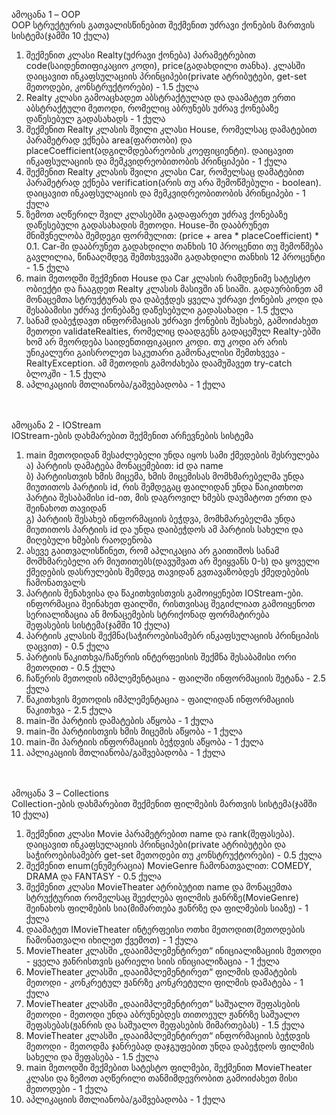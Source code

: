 ამოცანა 1 – OOP<br />
OOP სტრუქტურის გათვალისწინებით შექმენით უძრავი ქონების მართვის სისტემა(ჯამში 10 ქულა)<br />
1.	შექმენით კლასი Realty(უძრავი ქონება) პარამეტრებით code(საიდენთიფიკაციო კოდი), price(გადახდილი თანხა). კლასში დაიცავით ინკაფსულაციის პრინციპები(private ატრიბუტები, get-set მეთოდები, კონსტრუქტორები) - 1.5 ქულა<br />
2.	Realty კლასი გამოაცხადეთ აბსტრაქტულად და დაამატეთ ერთი აბსტრაქტული მეთოდი, რომელიც აბრუნებს უძრავ ქონებაზე დაწესებულ გადასახადს - 1 ქულა<br />
3.	შექმენით Realty კლასის შვილი კლასი House, რომელსაც დამატებით პარამეტრად ექნება area(ფართობი) და placeCoefficient(ადგილმდებარეობის კოეფიციენტი). დაიცავით ინკაფსულაციის და მემკვიდრეობითობის პრინციპები - 1 ქულა<br />
4.	შექმენით Realty კლასის შვილი კლასი Car, რომელსაც დამატებით პარამეტრად ექნება verification(არის თუ არა შემოწმებული - boolean). დაიცავით ინკაფსულაციის და მემკვიდრეობითობის პრინციპები - 1 ქულა<br />
5.	ზემოთ აღწერილ შვილ კლასებში გადაფარეთ უძრავ ქონებაზე დაწესებული გადასახადის მეთოდი. House-ში დააბრუნეთ მნიშვნელობა შემდეგი ფორმულით: (price + area * placeCoefficient) * 0.1. Car-ში დააბრუნეთ გადახდილი თანხის 10 პროცენთი თუ შემოწმება გავლილია, წინააღმდეგ შემთხვევაში გადახდილი თანხის 12 პროცენტი - 1.5 ქულა<br />
6.	main მეთოდში შექმენით House და Car კლასის რამდენიმე სატესტო ობიექტი და ჩააგდეთ Realty კლასის მასივში ან სიაში. გადაურბინეთ ამ მონაცემთა სტრუქტურას და დაბეჭდეს ყველა უძრავი ქონების კოდი და შესაბამისი უძრავ ქონებაზე დაწესებული გადასახადი - 1.5 ქულა<br />
7.	სანამ დაბეჭდავთ ინფორმაციას უძრავი ქონების შესახებ, გამოიძახეთ მეთოდი validateRealties, რომელიც დაადგენს გადაცემულ Realty-ებში ხომ არ მეორდება საიდენთიფიკაციო კოდი. თუ კოდი არ არის უნიკალური გაისროლეთ საკუთარი გამონაკლისი შემთხვევა - RealtyException. ამ მეთოდის გამოძახება დაამუშავეთ try-catch ბლოკში - 1.5 ქულა<br />
8.	აპლიკაციის მთლიანობა/გაშვებადობა - 1 ქულა<br /><br /><br />


ამოცანა 2 - IOStream<br />
IOStream-ების დახმარებით შექმენით არჩევნების სისტემა <br />
1.	main მეთოდიდან შესაძლებელი უნდა იყოს სამი ქმედების შესრულება<br />
ა) პარტიის დამატება მონაცემებით: id და name <br />
ბ) პარტიისთვის ხმის მიცემა, ხმის მიცემისას მომხმარებელმა უნდა მიუთითოს პარტიის id, რის შემდეგაც ფაილიდან უნდა წაიკითხოთ პარტია შესაბამისი id-ით, მის დაგროვილ ხმებს დაუმატოთ ერთი და შეინახოთ თავიდან <br />
გ) პარტიის შესახებ ინფორმაციის ბეჭდვა, მომხმარებელმა უნდა მიუთითოს პარტიის id და უნდა დაიბეჭდოს ამ პარტიის სახელი და მიღებული ხმების რაოდენობა <br />
2.	ასევე გაითვალისწინეთ, რომ აპლიკაცია არ გაითიშოს სანამ მომხმარებელი არ მიუთითებს(დავუშვათ არ შეიყვანს 0-ს) და ყოველი ქმედების დასრულების შემდეგ თავიდან გვთავაზობდეს ქმედებების ჩამონათვალს<br />
3.	პარტიის შენახვისა და წაკითხვისთვის გამოიყენებთ IOStream-ები. ინფორმაცია შეინახეთ ფაილში, რისთვისაც შეგიძლიათ გამოიყენოთ სერიალიზაცია ან მონაცემების სტრიქონად ფორმატირება <br />
შეფასების სისტემა(ჯამში 10 ქულა) <br />
1.	პარტიის კლასის შექმნა(საჭიროებისამებრ ინკაფსულაციის პრინციპის დაცვით) - 0.5 ქულა <br />
2.	პარტიის წაკითხვა/ჩაწერის ინტერფეისის შექმნა შესაბამისი ორი მეთოდით - 0.5 ქულა<br />
3.	ჩაწერის მეთოდის იმპლემენტაცია - ფაილში ინფორმაციის შეტანა - 2.5 ქულა<br />
4.	წაკითხვის მეთოდის იმპლემენტაცია - ფაილიდან ინფორმაციის წაკითხვა - 2.5 ქულა<br />
5.	main-ში პარტიის დამატების აწყობა - 1 ქულა<br />
6.	main-ში პარტიისთვის ხმის მიცემის აწყობა - 1 ქულა<br />
7.	main-ში პარტიის ინფორმაციის ბეჭდვის აწყობა - 1 ქულა<br />
8.	აპლიკაციის მთლიანობა/გაშვებადობა - 1 ქულა<br /><br /><br />


ამოცანა 3 – Collections<br />
Collection-ების დახმარებით შექმენით ფილმების მართვის სისტემა(ჯამში 10 ქულა)<br />
1.	შექმენით კლასი Movie პარამეტრებით name და rank(შეფასება). დაიცავით ინკაფსულაციის პრინციპები(private ატრიბუტები და საჭიროებისამებრ get-set მეთოდები თუ კონსტრუქტორები) - 0.5 ქულა<br />
2.	შექმენით enum(ენუმერაცია) MovieGenre ჩამონათვალით: COMEDY, DRAMA და FANTASY - 0.5 ქულა<br />
3.	შექმენით კლასი MovieTheater ატრიბუტით name და მონაცემთა სტრუქტურით რომელსაც შეეძლება ფილმის ჟანრზე(MovieGenre) შეინახოს ფილმების სია(მიმართება ჟანრზე და ფილმების სიაზე) - 1 ქულა<br />
4.	დაამატეთ IMovieTheater ინტერფეისი ოთხი მეთოდით(მეთოდების ჩამონათვალი იხილეთ ქვემოთ) - 1 ქულა<br />
5.	MovieTheater კლასში „დააიმპლემენტირეთ“ ინიციალიზაციის მეთოდი - ყველა ჟანრისთვის ცარიელი სიის ინიციალიზაცია - 1 ქულა<br />
6.	MovieTheater კლასში „დააიმპლემენტირეთ“ ფილმის დამატების მეთოდი - კონკრეტულ ჟანრზე კონკრეტული ფილმის დამატება - 1 ქულა<br />
7.	MovieTheater კლასში „დააიმპლემენტირეთ“ საშუალო შეფასების მეთოდი - მეთოდი უნდა აბრუნებდეს თითოეულ ჟანრზე საშუალო შეფასებას(ჟანრის და საშუალო შეფასების მიმართებას) - 1.5 ქულა<br />
8.	MovieTheater კლასში „დააიმპლემენტირეთ“ ინფორმაციის ბეჭდვის მეთოდი - მეთოდმა ჯანრებად დაჯგუფებით უნდა დაბეჭდოს ფილმის სახელი და შეფასება - 1.5 ქულა<br />
9.	main მეთოდში შექმებით სატესტო ფილმები, შექმენით MovieTheater კლასი და ზემოთ აღწერილი თანმიმდევრობით გამოიძახეთ მისი მეთოდები - 1 ქულა<br />
10.	აპლიკაციის მთლიანობა/გაშვებადობა - 1 ქულა<br />


